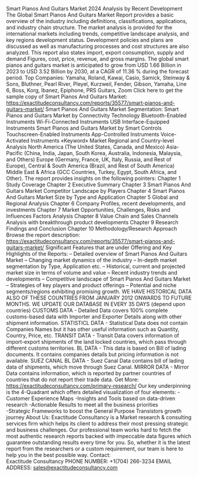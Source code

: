 Smart Pianos And Guitars Market 2024 Analysis by Recent Development
The Global Smart Pianos And Guitars Market Report provides a basic overview of the industry including definitions, classifications, applications, and industry chain structure. The market analysis is provided for the international markets including trends, competitive landscape analysis, and key regions development status. Development policies and plans are discussed as well as manufacturing processes and cost structures are also analyzed. This report also states import, export consumption, supply and demand Figures, cost, price, revenue, and gross margins.
The global smart pianos and guitars market is anticipated to grow from USD 1.66 Billion in 2023 to USD 3.52 Billion by 2030, at a CAGR of 11.36 % during the forecast period.
Top Companies: Yamaha, Roland, Kawai, Casio, Samick, Steinway & Sons, Bluthner, Pearl River, Pleyel, Kurzweil, Fender, Gibson, Yamaha, Line 6, Boss, Korg, Ibanez, Epiphone, PRS Guitars, Zoom
Click here to get the sample copy of Smart Pianos And Guitars Market:
https://exactitudeconsultancy.com/reports/35577/smart-pianos-and-guitars-market/
Smart Pianos And Guitars Market Segmentation:
Smart Pianos and Guitars Market by Connectivity Technology
Bluetooth-Enabled Instruments
Wi-Fi-Connected Instruments
USB Interface-Equipped Instruments
Smart Pianos and Guitars Market by Smart Controls
Touchscreen-Enabled Instruments
App-Controlled Instruments
Voice-Activated Instruments
«Keyword» Market Regional and Country-level Analysis
North America (The United States, Canada, and Mexico)
Asia-Pacific (China, India, Japan, South Korea, Australia, Indonesia, Malaysia, and Others)
Europe (Germany, France, UK, Italy, Russia, and Rest of Europe), Central & South America (Brazil, and Rest of South America)
Middle East & Africa (GCC Countries, Turkey, Egypt, South Africa, and Other).
The report provides insights on the following pointers:
Chapter 1 Study Coverage
Chapter 2 Executive Summary
Chapter 3 Smart Pianos And Guitars Market Competitor Landscape by Players
Chapter 4 Smart Pianos And Guitars Market Size by Type and Application
Chapter 5 Global and Regional Analysis
Chapter 6 Company Profiles, recent developments, and investments
Chapter 7 Market Opportunities, Challenges, Risks and Influences Factors Analysis
Chapter 8 Value Chain and Sales Channels Analysis with breakthrough product developments
Chapter 9 Research Findings and Conclusion
Chapter 10 Methodology/Research Approach
Browse the report description:
https://exactitudeconsultancy.com/reports/35577/smart-pianos-and-guitars-market/
Significant Features that are under Offering and Key Highlights of the Reports:
– Detailed overview of Smart Pianos And Guitars Market
– Changing market dynamics of the industry
– In-depth market segmentation by Type, Application etc.
– Historical, current and projected market size in terms of volume and value
– Recent industry trends and developments
– Competitive landscape of Smart Pianos And Guitars Market
– Strategies of key players and product offerings
– Potential and niche segments/regions exhibiting promising growth.
WE HAVE HISTORICAL DATA ALSO OF THESE COUNTRIES FROM JANUARY 2012 ONWARDS TO FUTURE MONTHS. WE UPDATE OUR DATABASE IN EVERY 35 DAYS (depend upon countries)
CUSTOMS DATA - Detailed Data covers 100% complete customs-based data with Importer and Exporter Details along with other shipment information.
STATISTICL DATA - Statistical Data does not contain Companies Names but it has other useful information such as Quantity, Country, Price, etc.
TRANSIT DATA - Transit Data covers information of import-export shipments of the land locked countries, which pass through different customs territories.
BL DATA - This data is based on Bill of lading documents. It contains companies details but pricing information is not available.
SUEZ CANAL BL DATA - Suez Canal Data contains bill of lading data of shipments, which move through Suez Canal.
MIRROR DATA - Mirror Data contains information, which is reported by partner countries of countries that do not report their trade data.
Get More: https://exactitudeconsultancy.com/primary-research/
Our key underpinning is the 4-Quadrant which offers detailed visualization of four elements:
-Customer Experience Maps 
-Insights and Tools based on data-driven research
-Actionable Results to meet all the business priorities                                       
-Strategic Frameworks to boost the General Purpose Transistors growth journey
About Us:
Exactitude Consultancy is a Market research & consulting services firm which helps its client to address their most pressing strategic and business challenges. Our professional team works hard to fetch the most authentic research reports backed with impeccable data figures which guarantee outstanding results every time for you. So, whether it is the latest report from the researchers or a custom requirement, our team is here to help you in the best possible way.
Contact:  
Exactitude Consultancy
PHONE NUMBER: +1(704) 266-3234
EMAIL ADDRESS: sales@exactitudeconsultancy.com
